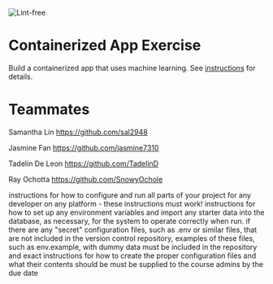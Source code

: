 ![Lint-free](https://github.com/nyu-software-engineering/containerized-app-exercise/actions/workflows/lint.yml/badge.svg)

# Containerized App Exercise

Build a containerized app that uses machine learning. See [instructions](./instructions.md) for details.

# Teammates
Samantha Lin https://github.com/sal2948

Jasmine Fan https://github.com/jasmine7310

Tadelin De Leon https://github.com/TadelinD

Ray Ochotta https://github.com/SnowyOchole

instructions for how to configure and run all parts of your project for any developer on any platform - these instructions must work!
instructions for how to set up any environment variables and import any starter data into the database, as necessary, for the system to operate correctly when run.
if there are any "secret" configuration files, such as .env or similar files, that are not included in the version control repository, examples of these files, such as env.example, with dummy data must be included in the repository and exact instructions for how to create the proper configuration files and what their contents should be must be supplied to the course admins by the due date
